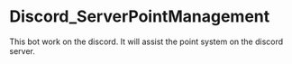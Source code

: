# Discord_ServerPointManagement
This bot work on the discord. It will assist the point system on the discord server.
